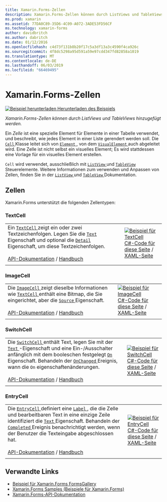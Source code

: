 ```yaml
---
title: Xamarin.Forms-Zellen
description: Xamarin.Forms-Zellen können durch ListViews und TableViews hinzugefügt werden. Dieser Artikel beschreibt die Zellen in Xamarin.Forms enthalten.
ms.prod: xamarin
ms.assetid: 77DA0C89-35D6-4C09-A072-3ADE53FD56CF
ms.technology: xamarin-forms
author: davidbritch
ms.author: dabritch
ms.date: 01/12/2016
ms.openlocfilehash: c4d73f131b8b20f17c5a3df13a3c4590f4ca926c
ms.sourcegitcommit: 4f8dc5298a95d591a59e97cdd347fd82858a1019
ms.translationtype: MT
ms.contentlocale: de-DE
ms.lasthandoff: 06/03/2019
ms.locfileid: "66469495"
---
```

# <a name="xamarinforms-cells"></a>Xamarin.Forms-Zellen

[![Beispiel herunterladen](~/media/shared/download.png) Herunterladen des Beispiels](https://developer.xamarin.com/samples/xamarin-forms/FormsGallery/)

_Xamarin.Forms-Zellen können durch ListViews und TableViews hinzugefügt werden._

Ein *Zelle* ist eine spezielle Element für Elemente in einer Tabelle verwendet, und beschreibt, wie jedes Element in einer Liste gerendert werden soll. Die [ `Cell` ](xref:Xamarin.Forms.Cell) Klasse leitet sich von [ `Element` ](xref:Xamarin.Forms.Element), von dem [ `VisualElement` ](xref:Xamarin.Forms.Element) auch abgeleitet wird. Eine Zelle ist nicht selbst ein visuelles Element; Es wird stattdessen eine Vorlage für ein visuelles Element erstellen.

`Cell` wird verwendet, ausschließlich mit [ `ListView` ](views.md#listView) und [ `TableView` ](views.md#tableView) Steuerelemente. Weitere Informationen zum verwenden und Anpassen von Zellen, finden Sie in der [ `ListView` ](~/xamarin-forms/user-interface/listview/index.md) und [ `TableView` ](~/xamarin-forms/user-interface/tableview.md) Dokumentation.

## <a name="cells"></a>Zellen

Xamarin.Forms unterstützt die folgenden Zellentypen:

<a name="textCell" />

### <a name="textcell"></a>TextCell

|     |     |
| --- | --- |
| Ein [ `TextCell` ](xref:Xamarin.Forms.TextCell) zeigt ein oder zwei Textzeichenfolgen. Legen Sie die [ `Text` ](xref:Xamarin.Forms.TextCell.Text) Eigenschaft und optional die [ `Detail` ](xref:Xamarin.Forms.TextCell.Detail) Eigenschaft, um diese Textzeichenfolgen.<br /><br />[API-Dokumentation](xref:Xamarin.Forms.TextCell) / [Handbuch](~/xamarin-forms/user-interface/listview/customizing-cell-appearance.md#TextCell) | [![Beispiel für TextCell](cells-images/TextCell.png "TextCell Beispiel")](cells-images/TextCell-Large.png#lightbox "TextCell-Beispiel")<br />[C#-Code für diese Seite](https://github.com/xamarin/xamarin-forms-samples/blob/master/FormsGallery/FormsGallery/FormsGallery/CodeExamples/TextCellDemoPage.cs) / [XAML-Seite](https://github.com/xamarin/xamarin-forms-samples/blob/master/FormsGallery/FormsGallery/FormsGallery/XamlExamples/TextCellDemoPage.xaml) |
|     |     |

### <a name="imagecell"></a>ImageCell

|     |     |
| --- | --- |
| Die [ `ImageCell` ](xref:Xamarin.Forms.ImageCell) zeigt dieselbe Informationen wie [ `TextCell` ](#textCell) enthält eine Bitmap, die Sie eingerichtet, aber die [ `Source` ](xref:Xamarin.Forms.Image.Source) Eigenschaft.<br /><br />[API-Dokumentation](xref:Xamarin.Forms.ImageCell) / [Handbuch](~/xamarin-forms/user-interface/listview/customizing-cell-appearance.md#ImageCell) | [![Beispiel für ImageCell](cells-images/ImageCell.png "ImageCell Beispiel")](cells-images/ImageCell-Large.png#lightbox "ImageCell-Beispiel")<br />[C#-Code für diese Seite](https://github.com/xamarin/xamarin-forms-samples/blob/master/FormsGallery/FormsGallery/FormsGallery/CodeExamples/ImageCellDemoPage.cs) / [XAML-Seite](https://github.com/xamarin/xamarin-forms-samples/blob/master/FormsGallery/FormsGallery/FormsGallery/XamlExamples/ImageCellDemoPage.xaml) |
|     |     |

### <a name="switchcell"></a>SwitchCell

|     |     |
| --- | --- |
| Die [ `SwitchCell` ](xref:Xamarin.Forms.SwitchCell) enthält Text, legen Sie mit der [ `Text` ](xref:Xamarin.Forms.SwitchCell.Text) -Eigenschaft und eine Ein-/Ausschalter anfänglich mit dem booleschen festgelegt [ `On` ](xref:Xamarin.Forms.SwitchCell.On) Eigenschaft. Behandeln der [ `OnChanged` ](xref:Xamarin.Forms.SwitchCell.OnChanged) Ereignis, wann die `On` eigenschaftenänderungen.<br /><br />[API-Dokumentation](xref:Xamarin.Forms.SwitchCell) / [Handbuch](~/xamarin-forms/user-interface/tableview.md#switchcell) | [![Beispiel für SwitchCell](cells-images/SwitchCell.png "SwitchCell Beispiel")](cells-images/SwitchCell-Large.png#lightbox "SwitchCell-Beispiel")<br />[C#-Code für diese Seite](https://github.com/xamarin/xamarin-forms-samples/blob/master/FormsGallery/FormsGallery/FormsGallery/CodeExamples/SwitchCellDemoPage.cs) / [XAML-Seite](https://github.com/xamarin/xamarin-forms-samples/blob/master/FormsGallery/FormsGallery/FormsGallery/XamlExamples/SwitchCellDemoPage.xaml) |
|     |     |

### <a name="entrycell"></a>EntryCell

|     |     |
| --- | --- |
| Die [ `EntryCell` ](xref:Xamarin.Forms.EntryCell) definiert eine [ `Label` ](xref:Xamarin.Forms.EntryCell.Label) , die die Zelle und bearbeitbaren Text in eine einzige Zeile identifiziert die [ `Text` ](xref:Xamarin.Forms.EntryCell.Text) Eigenschaft. Behandeln der [ `Completed` ](xref:Xamarin.Forms.EntryCell.Completed) Ereignis benachrichtigt werden, wenn der Benutzer die Texteingabe abgeschlossen hat.<br /><br />[API-Dokumentation](xref:Xamarin.Forms.EntryCell) / [Handbuch](~/xamarin-forms/user-interface/tableview.md#entrycell) | [![Beispiel für EntryCell](cells-images/EntryCell.png "EntryCell Beispiel")](cells-images/EntryCell-Large.png#lightbox "EntryCell-Beispiel")<br />[C#-Code für diese Seite](https://github.com/xamarin/xamarin-forms-samples/blob/master/FormsGallery/FormsGallery/FormsGallery/CodeExamples/EntryCellDemoPage.cs) / [XAML-Seite](https://github.com/xamarin/xamarin-forms-samples/blob/master/FormsGallery/FormsGallery/FormsGallery/XamlExamples/EntryCellDemoPage.xaml) |
|     |     |


## <a name="related-links"></a>Verwandte Links

- [Beispiel für Xamarin.Forms FormsGallery](https://developer.xamarin.com/samples/xamarin-forms/FormsGallery/)
- [Xamarin.Forms Samples (Beispiele für Xamarin.Forms)](https://developer.xamarin.com/samples/xamarin-forms/all/)
- [Xamarin.Forms-API-Dokumentation](https://docs.microsoft.com/dotnet/api/xamarin.forms?view=xamarin-forms)
